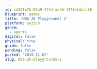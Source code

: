 ```yaml
---
id: cd321e7b-02a9-444d-aca6-4378a1dccc86
blueprint: games
title: 'NBA 2K Playgrounds 2'
platform: switch
genre:
  - sports
digital: false
physical: true
guide: false
pending: false
posted: '2019-11-07'
slug: nba-2k-playgrounds-2
---
```


